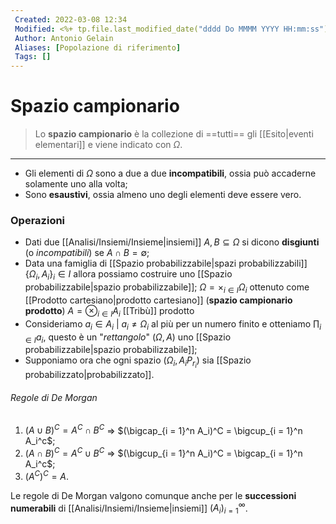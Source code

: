 ```yaml
---
 Created: 2022-03-08 12:34
 Modified: <%+ tp.file.last_modified_date("dddd Do MMMM YYYY HH:mm:ss") %>
 Author: Antonio Gelain
 Aliases: [Popolazione di riferimento]
 Tags: []
---
```


# Spazio campionario

> Lo **spazio campionario** è la collezione di ==tutti== gli [[Esito|eventi elementari]] e viene indicato con $\Omega$.

---

- Gli elementi di $\Omega$ sono a due a due **incompatibili**, ossia può accaderne solamente uno alla volta;
- Sono **esaustivi**, ossia almeno uno degli elementi deve essere vero.

### Operazioni
- Dati due [[Analisi/Insiemi/Insieme|insiemi]] $A, B \subseteq \Omega$ si dicono **disgiunti** (o *incompatibili*) se $A \cap B = \emptyset$;
- Data una famiglia di [[Spazio probabilizzabile|spazi probabilizzabili]] $\{ \Omega_i, A_i \}_i \in I$ allora possiamo costruire uno [[Spazio probabilizzabile|spazio probabilizzabile]];
  $\Omega = \times_{i \in I} \Omega_i$ ottenuto come [[Prodotto cartesiano|prodotto cartesiano]] (**spazio campionario prodotto**)
  $A = \otimes_{i \in I} A_i$ [[Tribù]] prodotto
- Consideriamo $a_i \in A_i\ |\ a_i \ne \Omega_i$ al più per un numero finito e otteniamo $\prod_{i \in I} a_i$, questo è un "*rettangolo*" ($\Omega, A$) uno [[Spazio probabilizzabile|spazio probabilizzabile]];
- Supponiamo ora che ogni spazio ($\Omega_i, A_i P_{r_i}$) sia [[Spazio probabilizzato|probabilizzato]].

###### Regole di De Morgan
1. $(A \cup B)^C = A^C \cap B^C$ => $(\bigcap_{i = 1}^n A_i)^C = \bigcup_{i = 1}^n A_i^c$;
2. $(A \cap B)^C = A^C \cup B^C$ => $(\bigcup_{i = 1}^n A_i)^C = \bigcap_{i = 1}^n A_i^c$;
3. $(A^C)^C = A$.

Le regole di De Morgan valgono comunque anche per le **successioni numerabili** di [[Analisi/Insiemi/Insieme|insiemi]] $(A_i)_{i = 1}^\infty$.